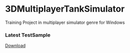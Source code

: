 # 3DMultiplayerTankSimulator
Training Project in multiplayer simulator genre for Windows

### Latest TestSample
[Download](https://github.com/Krusnik777/3DMultiplayerTankSimulator/releases/tag/0.1)